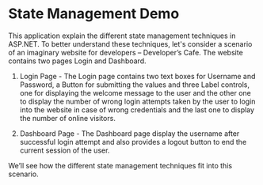 State Management Demo
===================

This application explain the different state management techniques in ASP.NET. To better understand these techniques, let's consider a scenario of an imaginary website for developers – Developer’s Cafe. The website contains two pages Login and Dashboard. 

1. Login Page - The Login page contains two text boxes for Username and Password, a Button for submitting the values and three Label controls, one for displaying the welcome message to the user and the other one to display the number of wrong login attempts taken by the user to login into the website in case of wrong credentials and the last one to display the number of online visitors. 

2. Dashboard Page - The Dashboard page display the username after successful login attempt and also provides a logout button to end the current session of the user.

We’ll see how the different state management techniques fit into this scenario.
